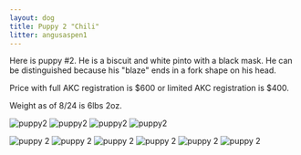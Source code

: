 ```yaml
---
layout: dog
title: Puppy 2 "Chili"
litter: angusaspen1
---
```


Here is puppy #2. He is a biscuit and white pinto with a black mask. He can be distinguished because his "blaze" ends in a fork shape on his head.

Price with full AKC registration is $600 or limited AKC registration is $400.

Weight as of 8/24 is 6lbs 2oz.

![puppy2](http://farm4.staticflickr.com/3866/15142652342_64b4b108cf_z_d.jpg)
![puppy2](http://farm4.staticflickr.com/3909/14956476707_ab809bc271_z_d.jpg)
![puppy2](http://farm6.staticflickr.com/5583/14956477378_c8d206460c_z_d.jpg)
![puppy2](http://farm4.staticflickr.com/3850/15143034475_6ce0a267af_z_d.jpg)

![puppy 2](http://farm4.staticflickr.com/3903/14984501922_9c65be5769_z_d.jpg)
![puppy 2](http://farm6.staticflickr.com/5576/14798369537_ed87029b92_z_d.jpg)
![puppy 2](http://farm6.staticflickr.com/5577/14981803111_8aecb19511_z_d.jpg)
![puppy 2](http://farm6.staticflickr.com/5588/14798225240_df8ca14dc2_z_d.jpg)
![puppy 2](http://farm4.staticflickr.com/3874/14984877505_79bf913dfe_z_d.jpg)
![puppy 2](http://farm6.staticflickr.com/5568/14798263628_08990e960b_z_d.jpg)
